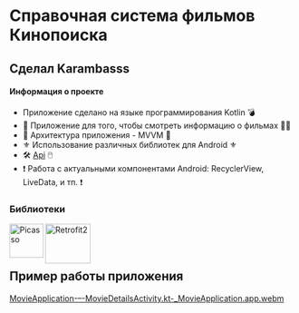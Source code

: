 # Справочная система фильмов Кинопоиска
## Сделал Karambasss
#### Информация о проекте
- Приложение сделано на языке программирования Kotlin :bomb:
- 🤖 Приложение для того, чтобы смотреть информацию о фильмах 👨‍💻 
- :syringe: Архитектура приложения - MVVM :smoking:
- ⚜️ Использование различных библиотек для Android ⚜️ 
- 🛠 [Api](https://kinopoiskapiunofficial.tech/documentation/api/#/films/get_api_v2_2_films__id__videos) 🖱
- ❗ Работа с актуальными компонентами Android: RecyclerView, LiveData, и тп. ❗

### Библиотеки
<img align="left" alt="Picasso" width="60px" src="https://files.betamax.raywenderlich.com/attachments/collections/232/f4db5a7c-3245-4578-92ea-537867ea583e.png" />
<img align="left" alt="Retrofit2" width="80px" height="70px" src="https://miro.medium.com/max/1024/1*Ht6PyyFTAqDZYNS60IkUOw.png" />
</br>
</br>
</br>

## Пример работы приложения
[MovieApplication-–-MovieDetailsActivity.kt-_MovieApplication.app.webm](https://user-images.githubusercontent.com/55315647/207584169-91f99b92-5ad3-471d-9721-6cd4e9813ba5.webm)

